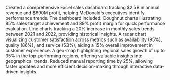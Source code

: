 Created a comprehensive Excel sales dashboard tracking $2.5B in annual revenue and $890M profit, helping McDonald’s executives identify performance trends.
The dashboard included:
Doughnut charts illustrating 85% sales target achievement and 89% profit margin for quick performance evaluation.
Line charts tracking a 20% increase in monthly sales trends between 2021 and 2022, providing historical insights.
A radar chart visualizing customer satisfaction across metrics such as availability (95%), quality (86%), and service (53%), aiding a 15% overall improvement in customer experience.
A geo-map highlighting regional sales growth of up to 35% in the top-performing regions, offering valuable insights into geographical trends.
Reduced manual reporting time by 25%, allowing faster updates and more efficient decision-making through interactive data-driven insights.
